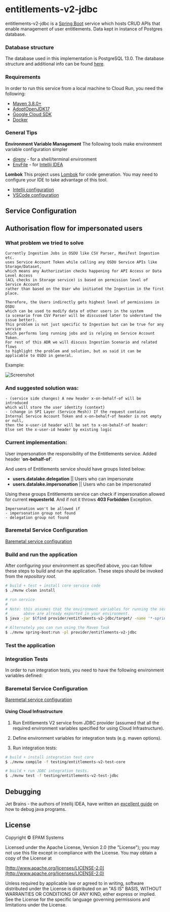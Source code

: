 # entitlements-v2-jdbc

entitlements-v2-jdbc is a [Spring Boot](https://spring.io/projects/spring-boot) service which hosts CRUD APIs that enable management of user entitlements.
Data kept in instance of Postgres database.

### Database structure

The database used in this implementation is PostgreSQL 13.0. The database structure and additional
info can be found [here][JDBC documentation].

### Requirements

In order to run this service from a local machine to Cloud Run, you need the following:

- [Maven 3.8.0+](https://maven.apache.org/download.cgi)
- [AdoptOpenJDK17](https://adoptopenjdk.net/)
- [Google Cloud SDK](https://cloud.google.com/sdk/)
- [Docker](https://docs.docker.com/engine/install/)

### General Tips

**Environment Variable Management**
The following tools make environment variable configuration simpler

- [direnv](https://direnv.net/) - for a shell/terminal environment
- [EnvFile](https://plugins.jetbrains.com/plugin/7861-envfile) - for [Intellij IDEA](https://www.jetbrains.com/idea/)

**Lombok**
This project uses [Lombok](https://projectlombok.org/) for code generation. You may need to configure your IDE to take advantage of this tool.

- [Intellij configuration](https://projectlombok.org/setup/intellij)
- [VSCode configuration](https://projectlombok.org/setup/vscode)

## Service Configuration

## Authorisation flow for impersonated users
### What problem we tried to solve

```
Currently Ingestion Jobs in OSDU like CSV Parser, Manifest Ingestion etc. 
uses Service Account Token while calling any OSDU Service APIs like Storage/Dataset, 
which means any Authorization checks happening for API Access or Data Level Access 
(ACL checks in Storage service) is based on permission level of Service Account 
rather than based on the User who initiated the Ingestion in the first place.

Therefore, the Users indirectly gets highest level of permissions in OSDU 
which can be used to modify data of other users in the system 
(a scenario from CSV Parser will be discussed later to understand the issue better). 
This problem is not just specific to Ingestion but can be true for any service 
which performs long running jobs and is relying on Service Account Token. 
For rest of this ADR we will discuss Ingestion Scenario and related flows 
to highlight the problem and solution, but as said it can be applicable to OSDU in general.
```
Example:

![Screenshot](./pics/security_problem.PNG)

### And suggested solution was:
```
- (service side changes) A new header x-on-behalf-of will be introduced 
which will store the user identity (context)
- (change in SPI Layer (Service Mesh)) If the request contains 
Internal Service Account Token and x-on-behalf-of header is not empty or null, 
then the x-user-id header will be set to x-on-behalf-of header:
Else set the x-user-id header by existing logic
```
### Current implementation:

User impersonation the responsibility of the Entitlements service.
Added header '**on-behalf-of**'.

And users of Entitlements service should have groups listed below:
* **users.datalake.delegation** || Users who can impersonate
* **users.datalake.impersonation** || Users who can be impersonated

Using these groups Entitlements service can check if
impersonation allowed for current **requesterId**.
And if not it throws **403 Forbidden** Exception.

```
Impersonation won't be allowed if 
- impersonation group not found
- delegation group not found
```

### Baremetal Service Configuration

[Baremetal service configuration](docs/baremetal/README.md)

### Build and run the application

After configuring your environment as specified above, you can follow these steps to build and run the application. These steps should be invoked from the *repository root.*

```bash
# build + test + install core service code
$ ./mvnw clean install

# run service
#
# Note: this assumes that the environment variables for running the service as outlined
#       above are already exported in your environment.
$ java -jar $(find provider/entitlements-v2-jdbc/target/ -name '*-spring-boot.jar')

# Alternately you can run using the Maven Task
$ ./mvnw spring-boot:run -pl provider/entitlements-v2-jdbc
```

### Test the application

### Integration Tests

In order to run integration tests, you need to have the following environment variables defined:

### Baremetal Service Configuration

[Baremetal service configuration](docs/baremetal/README.md)

#### Using Cloud Infrastructure

1. Run Entitlements V2 service from JDBC provider (assumed that all the required environment variables specified for using Cloud Infrastructure).

2. Define environment variables for integration tests (e.g. maven options).

3. Run integration tests:

```bash
# build + install integration test core
$ ./mvnw compile -f testing/entitlements-v2-test-core

# build + run JDBC integration tests.
$ ./mvnw test -f testing/entitlements-v2-test-jdbc
```

## Debugging

Jet Brains - the authors of Intellij IDEA, have written an [excellent guide](https://www.jetbrains.com/help/idea/debugging-your-first-java-application.html) on how to debug java programs.

## License

Copyright © EPAM Systems

Licensed under the Apache License, Version 2.0 (the "License");
you may not use this file except in compliance with the License.
You may obtain a copy of the License at

[http://www.apache.org/licenses/LICENSE-2.0](http://www.apache.org/licenses/LICENSE-2.0)

Unless required by applicable law or agreed to in writing, software
distributed under the License is distributed on an "AS IS" BASIS,
WITHOUT WARRANTIES OR CONDITIONS OF ANY KIND, either express or implied.
See the License for the specific language governing permissions and
limitations under the License.

[JDBC Documentation]: ../../docs/JDBC.md
